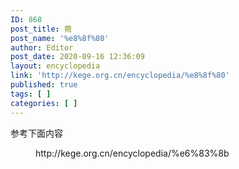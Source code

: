 ```yaml
---
ID: 868
post_title: 菀
post_name: '%e8%8f%80'
author: Editor
post_date: 2020-09-16 12:36:09
layout: encyclopedia
link: 'http://kege.org.cn/encyclopedia/%e8%8f%80'
published: true
tags: [ ]
categories: [ ]
---
```

<!-- wp:paragraph -->
<p>参考下面内容</p>
<!-- /wp:paragraph -->

<!-- wp:core-embed/wordpress {"url":"http://kege.org.cn/encyclopedia/%e6%83%8b","type":"wp-embed","providerNameSlug":"kege-org-cn","className":""} -->
<figure class="wp-block-embed-wordpress wp-block-embed is-type-wp-embed is-provider-kege-org-cn"><div class="wp-block-embed__wrapper">
http://kege.org.cn/encyclopedia/%e6%83%8b
</div></figure>
<!-- /wp:core-embed/wordpress -->